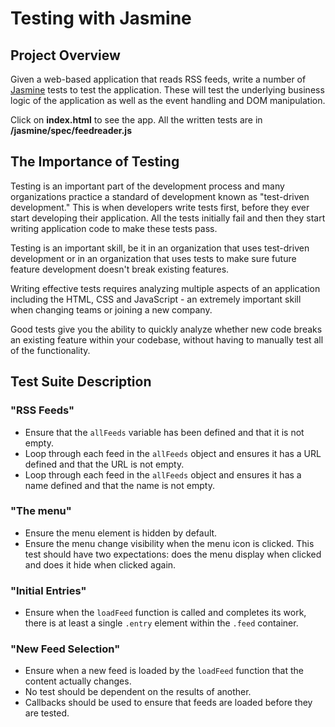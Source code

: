 # Testing with Jasmine 

## Project Overview 
<p>Given a web-based application that reads RSS feeds, write a number of <a href="https://jasmine.github.io/">Jasmine</a> tests to test the application. These will test the underlying business logic of the application as well as the event handling and DOM manipulation.</p>

<p>Click on <strong>index.html</strong> to see the app. All the written tests are in <strong>/jasmine/spec/feedreader.js</strong></p>

## The Importance of Testing
<p>Testing is an important part of the development process and many organizations practice a standard of development known as "test-driven development." This is when developers write tests first, before they ever start developing their application. All the tests initially fail and then they start writing application code to make these tests pass.</p>

<p>Testing is an important skill, be it in an organization that uses test-driven development or in an organization that uses tests to make sure future feature development doesn't break existing features.</p>

<p>Writing effective tests requires analyzing multiple aspects of an application including the HTML, CSS and JavaScript - an extremely important skill when changing teams or joining a new company.</p>

<p>Good tests give you the ability to quickly analyze whether new code breaks an existing feature within your codebase, without having to manually test all of the functionality.</p>

## Test Suite Description
### "RSS Feeds"
- Ensure that the `allFeeds` variable has been defined and that it is not empty.
- Loop through each feed in the `allFeeds` object and ensures it has a URL defined and that the URL is not empty.
- Loop through each feed in the `allFeeds` object and ensures it has a name defined and that the name is not empty.

### "The menu"
- Ensure the menu element is hidden by default.
- Ensure the menu change visibility when the menu icon is clicked. This test should have two expectations: does the menu display when clicked and does it hide when clicked again.

### "Initial Entries"
- Ensure when the `loadFeed` function is called and completes its work, there is at least a single `.entry` element within the `.feed` container.

### "New Feed Selection"
- Ensure when a new feed is loaded by the `loadFeed` function that the content actually changes.
- No test should be dependent on the results of another. 
- Callbacks should be used to ensure that feeds are loaded before they are tested.
